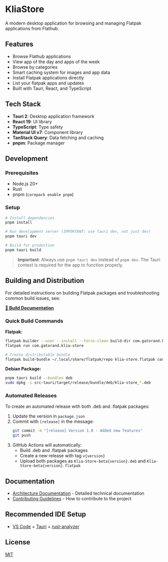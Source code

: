 # KliaStore

A modern desktop application for browsing and managing Flatpak applications from Flathub.

## Features

- Browse Flathub applications
- View app of the day and apps of the week
- Browse by categories
- Smart caching system for images and app data
- Install Flatpak applications directly
- List your flatpak apps and updates
- Built with Tauri, React, and TypeScript

## Tech Stack

- **Tauri 2**: Desktop application framework
- **React 19**: UI library
- **TypeScript**: Type safety
- **Material UI v7**: Component library
- **TanStack Query**: Data fetching and caching
- **pnpm**: Package manager

## Development

### Prerequisites

- Node.js 20+
- Rust
- pnpm (`corepack enable pnpm`)

### Setup

```bash
# Install dependencies
pnpm install

# Run development server (IMPORTANT: use tauri dev, not just dev)
pnpm tauri dev

# Build for production
pnpm tauri build
```

> **Important**: Always use `pnpm tauri dev` instead of `pnpm dev`. The Tauri context is required for the app to function properly.

## Building and Distribution

For detailed instructions on building Flatpak packages and troubleshooting common build issues, see:

**[📖 Build Documentation](./architecture.md#build-and-distribution)**

### Quick Build Commands

**Flatpak:**
```bash
flatpak-builder --user --install --force-clean build-dir com.gatorand.klia-store.yml
flatpak run com.gatorand.klia-store

# Create distributable bundle
flatpak build-bundle ~/.local/share/flatpak/repo klia-store.flatpak com.gatorand.klia-store
```

**Debian Package:**
```bash
pnpm tauri build --bundles deb
sudo dpkg -i src-tauri/target/release/bundle/deb/klia-store_*.deb
```

### Automated Releases

To create an automated release with both .deb and .flatpak packages:

1. Update the version in `package.json`
2. Commit with `[release]` in the message:
   ```bash
   git commit -m "[release] Version 1.0 - Added new features"
   git push
   ```
3. GitHub Actions will automatically:
   - Build .deb and .flatpak packages
   - Create a new release with tag `v{version}`
   - Upload both packages as `Klia-Store-beta{version}.deb` and `Klia-Store-beta{version}.flatpak`

## Documentation

- [Architecture Documentation](./architecture.md) - Detailed technical documentation
- [Contributing Guidelines](./CONTRIBUTING.md) - How to contribute to the project

## Recommended IDE Setup

- [VS Code](https://code.visualstudio.com/) + [Tauri](https://marketplace.visualstudio.com/items?itemName=tauri-apps.tauri-vscode) + [rust-analyzer](https://marketplace.visualstudio.com/items?itemName=rust-lang.rust-analyzer)

## License

[MIT](./LICENSE.md)

